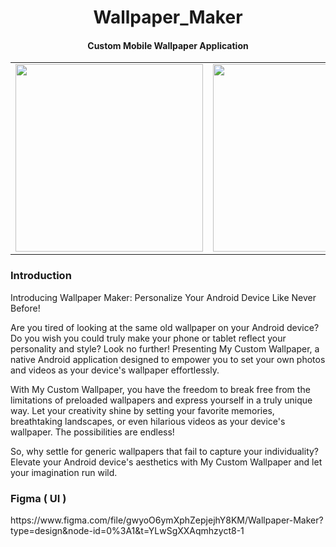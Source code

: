 <h1 align="center"><b>Wallpaper_Maker</b></h1>
<h4 align="center">Custom Mobile Wallpaper Application</h4>


<table>
  <tr>
    <td> <img src='https://github.com/iamgauravn/Wallpaper_Maker/assets/80909649/fc5294d5-3f93-4d68-9ef6-aabe08a7013b' height='300'></td>
    <td><img src='https://github.com/iamgauravn/Wallpaper_Maker/assets/80909649/1184c63a-31d1-4047-8d64-27dc882d7b09' height='300'></td>
    <td><img src='https://github.com/iamgauravn/Wallpaper_Maker/assets/80909649/c992de10-266d-4f2e-815c-32f685b8d135' height='300'></td>
    <td><img src='https://github.com/iamgauravn/Wallpaper_Maker/assets/80909649/dc52c2ce-53c0-4080-8aea-2089ea0832e7' height='300'></td>
    <td><img src='https://github.com/iamgauravn/Wallpaper_Maker/assets/80909649/abf1692f-e283-4ef9-9e1b-4bc5e1176046' height='300'></td>
  </tr>
</table>
 
<h3> Introduction </h3>
 
Introducing Wallpaper Maker: Personalize Your Android Device Like Never Before!

Are you tired of looking at the same old wallpaper on your Android device? Do you wish you could truly make your phone or tablet reflect your personality and style? Look no further! Presenting My Custom Wallpaper, a native Android application designed to empower you to set your own photos and videos as your device's wallpaper effortlessly.

With My Custom Wallpaper, you have the freedom to break free from the limitations of preloaded wallpapers and express yourself in a truly unique way. Let your creativity shine by setting your favorite memories, breathtaking landscapes, or even hilarious videos as your device's wallpaper. The possibilities are endless!

So, why settle for generic wallpapers that fail to capture your individuality? Elevate your Android device's aesthetics with My Custom Wallpaper and let your imagination run wild. 

<h3> Figma ( UI ) </h3>
https://www.figma.com/file/gwyoO6ymXphZepjejhY8KM/Wallpaper-Maker?type=design&node-id=0%3A1&t=YLwSgXXAqmhzyct8-1
